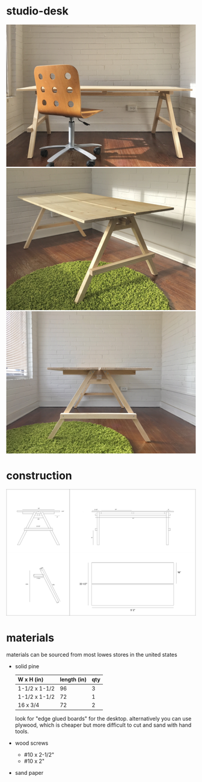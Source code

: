 # studio-desk

![photo of a solid pine desk](IMG_5185.jpg)
![photo of a solid pine desk](IMG_5313.jpg)
![photo of a solid pine desk](IMG_5477.jpg)

# construction

![design for a solid pine desk](studio-desk.png)

# materials

materials can be sourced from most lowes stores in the united states

- solid pine

  | W x H (in) | length (in) |	qty |
  | ---------- | ---------------- | --- |
  | 1-1/2 x 1-1/2 |	96 |	3 |
  | 1-1/2 x 1-1/2	| 72 |	1 
  | 16 x 3/4 |	72 |	2 |
  
  look for "edge glued boards" for the desktop. alternatively you can use plywood, which is cheaper but more difficult to cut and sand with hand tools. 
  
- wood screws
  - #10 x 2-1/2"
  - #10 x 2"

- sand paper
